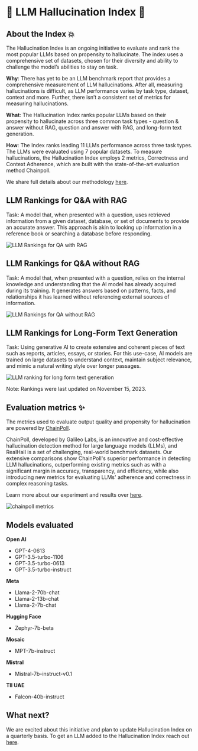 # 🌟 LLM Hallucination Index 🌟
## About the Index 💥
The Hallucination Index is an ongoing initiative to evaluate and rank the most popular LLMs based on propensity to hallucinate. The index uses a comprehensive set of datasets, chosen for their diversity and ability to challenge the model’s abilities to stay on task. 

**Why**: There has yet to be an LLM benchmark report that provides a comprehensive measurement of LLM hallucinations. After all, measuring hallucinations is difficult, as LLM performance varies by task type, dataset, context and more. Further, there isn’t a consistent set of metrics for measuring hallucinations. 

**What**: The Hallucination Index ranks popular LLMs based on their propensity to hallucinate across three common task types - question & answer without RAG, question and answer with RAG, and long-form text generation. 

**How**: The Index ranks leading 11 LLMs performance across three task types. The LLMs were evaluated using 7 popular datasets. To measure hallucinations, the Hallucination Index employs 2 metrics, Correctness and Context Adherence, which are built with the state-of-the-art evaluation method Chainpoll.

We share full details about our methodology [here](http://rungalileo.io/hallucinationindex).

## LLM Rankings for Q&A with RAG
Task: A model that, when presented with a question, uses retrieved information from a given dataset, database, or set of documents to provide an accurate answer. This approach is akin to looking up information in a reference book or searching a database before responding.

![LLM Rankings for QA with RAG](https://user-images.githubusercontent.com/138050654/283152708-7ef81e54-7b40-4f4d-b416-90c414f877bd.png)

## LLM Rankings for Q&A without RAG
Task: A model that, when presented with a question, relies on the internal knowledge and understanding that the AI model has already acquired during its training. It generates answers based on patterns, facts, and relationships it has learned without referencing external sources of information.

![LLM Rankings for QA without RAG](https://user-images.githubusercontent.com/138050654/283152214-e30b0b6c-1fa2-4484-88b2-5a554903bc93.png)

## LLM Rankings for Long-Form Text Generation
Task: Using generative AI to create extensive and coherent pieces of text such as reports, articles, essays, or stories. For this use-case, AI models are trained on large datasets to understand context, maintain subject relevance, and mimic a natural writing style over longer passages.

![LLM ranking for long form text generation](https://user-images.githubusercontent.com/138050654/283153011-e4cb1107-7e61-4032-879c-3644819482d5.png)

Note: Rankings were last updated on November 15, 2023.

## Evaluation metrics ✨
The metrics used to evaluate output quality and propensity for hallucination are powered by [ChainPoll](https://arxiv.org/abs/2310.18344).


ChainPoll, developed by Galileo Labs, is an innovative and cost-effective hallucination detection method for large language models (LLMs), and RealHall is a set of challenging, real-world benchmark datasets. Our extensive comparisons show ChainPoll's superior performance in detecting LLM hallucinations, outperforming existing metrics such as with a significant margin in accuracy, transparency, and efficiency, while also introducing new metrics for evaluating LLMs' adherence and correctness in complex reasoning tasks.

Learn more about our experiment and results over [here](http://rungalileo.io/hallucinationindex).

![chainpoll metrics](https://user-images.githubusercontent.com/138050654/283151959-48d35b24-4bd3-4f2e-97b1-7ee811fa070e.png)

## Models evaluated

**Open AI**
- GPT-4-0613
- GPT-3.5-turbo-1106
- GPT-3.5-turbo-0613
- GPT-3.5-turbo-instruct

**Meta**
- Llama-2-70b-chat
- Llama-2-13b-chat
- Llama-2-7b-chat

**Hugging Face**
- Zephyr-7b-beta

**Mosaic**
- MPT-7b-instruct

**Mistral**
- Mistral-7b-instruct-v0.1

**TII UAE**
- Falcon-40b-instruct

## What next?
We are excited about this initiative and plan to update Hallucination Index on a quarterly basis. To get an LLM added to the Hallucination Index reach out [here](https://www.rungalileo.io/hallucinationindex).